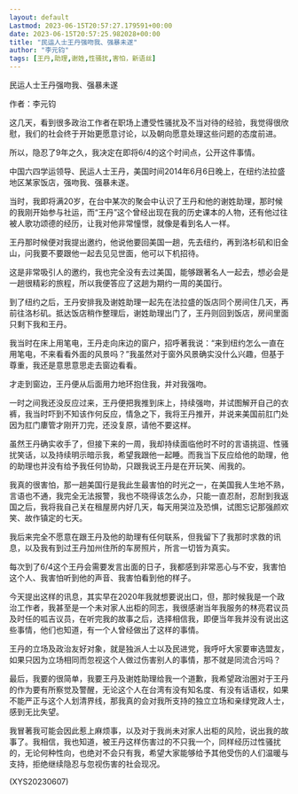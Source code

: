 ```yaml
---
layout: default
Lastmod: 2023-06-15T20:57:27.179591+00:00
date: 2023-06-15T20:57:25.982028+00:00
title: "民运人士王丹强吻我、强暴未遂"
author: "李元钧"
tags: [王丹,助理,谢姓,性骚扰,害怕，新语丝]
---
```


民运人士王丹强吻我、强暴未遂

作者：李元钧

这几天，看到很多政治工作者在职场上遭受性骚扰及不当对待的经验，我觉得很欣慰，我们的社会终于开始更愿意讨论，以及朝向愿意处理这些问题的态度前进。

所以，隐忍了9年之久，我决定在即将6/4的这个时间点，公开这件事情。

中国六四学运领导、民运人士王丹，美国时间2014年6月6日晚上，在纽约法拉盛地区某家饭店，强吻我、强暴未遂。

当时，我即将满20岁，在台中某次的聚会中认识了王丹和他的谢姓助理，那时候的我刚开始参与社运，而“王丹”这个曾经出现在我的历史课本的人物，还有他过往被人歌功颂德的经历，让我对他非常憧憬，就像是看到名人一样。

王丹那时候便对我提出邀约，他说他要回美国一趟，先去纽约，再到洛杉矶和旧金山，问我要不要跟他一起去见见世面，他可以下机招待。

这是非常吸引人的邀约，我也完全没有去过美国，能够跟著名人一起去，想必会是一趟很精彩的旅程，所以我便答应了这趟为期约一周的美国行。

到了纽约之后，王丹安排我及谢姓助理一起先在法拉盛的饭店同个房间住几天，再前往洛杉矶。抵达饭店稍作整理后，谢姓助理出门了，王丹则回到饭店，房间里面只剩下我和王丹。

我当时在床上用笔电，王丹走向床边的窗户，招呼著我说：“来到纽约怎么一直在用笔电，不来看看外面的风景吗？”我虽然对于窗外风景确实没什么兴趣，但基于尊重，我还是意思意思走去窗边看看。

才走到窗边，王丹便从后面用力地环抱住我，并对我强吻。

一时之间我还没反应过来，王丹便把我推到床上，持续强吻，并试图解开自己的衣裤，我当时吓到不知该作何反应，情急之下，我将王丹推开，并说来美国前肛门处因为肛门廔管才刚开刀完，还没复原，请他不要这样。

虽然王丹确实收手了，但接下来的一周，我却持续面临他时不时的言语挑逗、性骚扰笑话，以及持续明示暗示我，希望我跟他一起睡。而我当下反应给他的助理，他的助理也并没有给予我任何协助，只跟我说王丹是在开玩笑、闹我的。

我真的很害怕，那一趟美国行是我此生最害怕的时光之一，在美国我人生地不熟，言语也不通，我完全无法报警，我也不晓得该怎么办，只能一直忍耐，忍耐到我返国之后，我将我自己关在租屋房内好几天，每天用哭泣及恐惧，试图忘记那强颜欢笑、故作镇定的七天。

我后来完全不愿意在跟王丹及他的助理有任何联系，但我留下了我那时求救的讯息，以及我有到过王丹加州住所的车房照片，所言一切皆为真实。

每次到了6/4这个王丹会需要发言出面的日子，我都感到非常恶心与不安，我害怕这个人、我害怕听到他的声音、我害怕看到他的样子。

今天提出这样的讯息，其实早在2020年我就想要说出口，但，那时候我是一个政治工作者，我甚至是一个未对家人出柜的同志，我很感谢当年我服务的林亮君议员及时任的呱吉议员，在听完我的故事之后，选择相信我，即便当年我并没有说出这些事情，他们也知道，有一个人曾经做出了这样的事情。

王丹的立场及政治友好对象，就是独派人士以及民进党，我呼吁大家要审选盟友，如果只因为立场相同而忽视这个人做过伤害别人的事情，那不就是同流合污吗？

最后，我要的很简单，我要王丹及谢姓助理给我一个道歉，我希望政治圈对于王丹的作为要有所察觉及警醒，无论这个人在台湾有没有知名度、有没有话语权，如果不能严正与这个人划清界线，那我真的会对我所支持的独立立场和亲绿党政人士，感到无比失望。

我冒著我可能会因此惹上麻烦事，以及对于我尚未对家人出柜的风险，说出我的故事了。我相信，我也知道，被王丹这样伤害过的不只我一个，同样经历过性骚扰的，无论何种性向，也绝对不会只有我，希望大家能够给予其他受伤的人们温暖与支持，拒绝继续隐忍与忽视伤害的社会现况。

(XYS20230607)


